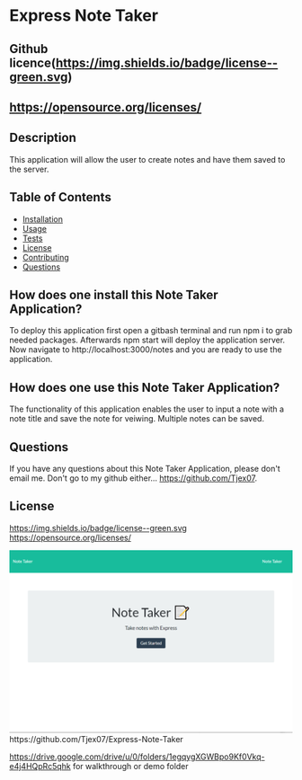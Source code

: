 # Express Note Taker
  ## Github licence(https://img.shields.io/badge/license--green.svg)
  ## https://opensource.org/licenses/
  
  ## Description 
  This application will allow the user to create notes and have them saved to the server.
  ## Table of Contents 
  * [Installation](#installation)
  * [Usage](#usage)
  * [Tests](#tests)
  * [License](#license)
  * [Contributing](#contributing)
  * [Questions](#questions)
  
  ## How does one install this Note Taker Application? 
  To deploy this application first open a gitbash terminal and run npm i to grab needed packages.  Afterwards npm start will deploy the application server.  Now navigate to http://localhost:3000/notes and you are ready to use the application.

  ## How does one use this Note Taker Application? 
  The functionality of this application enables the user to input a note with a note title and save the note for veiwing.  Multiple notes can be saved.
  

  ## Questions 
  If you have any questions about this Note Taker Application, please don't email me. Don't go to my github either... https://github.com/Tjex07.

  ## License
 https://img.shields.io/badge/license--green.svg
https://opensource.org/licenses/
  

  <img src= "./zAssets/app.png">
  https://github.com/Tjex07/Express-Note-Taker

  https://drive.google.com/drive/u/0/folders/1egqygXGWBpo9Kf0Vkq-e4j4HQpRc5qhk for walkthrough or demo folder